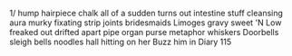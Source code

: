 1/
hump
hairpiece
chalk
all of a sudden
turns out
intestine
stuff
cleansing
aura
murky
fixating
strip joints
bridesmaids
Limoges
gravy
sweet 'N Low
freaked out
drifted apart
pipe organ
purse
metaphor
whiskers
Doorbells
sleigh bells
noodles
hall
hitting on her
Buzz him in
Diary
115


